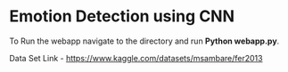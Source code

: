 # Emotion Detection using CNN

To Run the webapp navigate to the directory and run **Python webapp.py**.

Data Set Link - https://www.kaggle.com/datasets/msambare/fer2013
